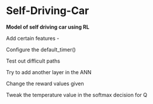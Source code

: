 # Self-Driving-Car
**Model of self driving car using RL**


Add certain features - 

Configure the default_timer()

Test out difficult paths

Try to add another layer in the ANN

Change the reward values given

Tweak the temperature value in the softmax decision for Q
